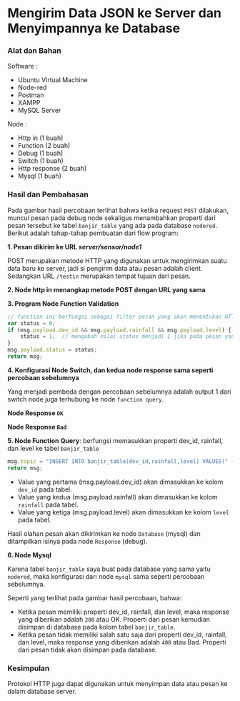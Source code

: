 # Mengirim Data JSON ke Server dan Menyimpannya ke Database

### Alat dan Bahan

Software :

- Ubuntu Virtual Machine
- Node-red
- Postman
- XAMPP
- MySQL Server

Node :
- Http in (1 buah)
- Function (2 buah)
- Debug (1 buah)
- Switch (1 buah)
- Http response (2 buah)
- Mysql (1 buah)

### Hasil dan Pembahasan

Pada gambar hasil percobaan terlihat bahwa ketika request `POST` dilakukan, muncul pesan pada debug node sekaligus menambahkan properti dari pesan tersebut ke tabel `banjir_table` yang ada pada database `nodered`. Berikut adalah tahap-tahap pembuatan dari flow program: 

**1. Pesan dikirim ke URL *server/sensor/node1***

POST merupakan metode HTTP yang digunakan untuk mengirimkan suatu data baru ke server, jadi si pengirim data atau pesan adalah client. Sedangkan URL `/testin` merupakan tempat tujuan dari pesan.

**2. Node http in menangkap metode POST dengan URL yang sama**

**3. Program Node Function Validation**
```javascript
// function ini berfungsi sebagai filter pesan yang akan menentukan HTTP Response
var status = 0;
if (msg.payload.dev_id && msg.payload.rainfall && msg.payload.level) {
    status = 1;  // mengubah nilai status menjadi 1 jika pada pesan yang dikirim terdapat properti: dev_id, rainfall, dan level
}
msg.payload.status = status;
return msg;
```

**4. Konfigurasi Node Switch, dan kedua node response sama seperti percobaan sebelumnya**

Yang menjadi pembeda dengan percobaan sebelumnya adalah output 1 dari switch node juga terhubung ke node `function query`.

**Node Response `OK`**

**Node Response `Bad`**

**5. Node Function Query**: berfungsi memasukkan properti dev_id, rainfall, dan level ke tabel `banjir_table`
```javascript
msg.topic = "INSERT INTO banjir_table(dev_id,rainfall,level) VALUES(" + msg.payload.dev_id + "," + msg.payload.rainfall + "," + msg.payload.level +");";
return msg;
```

- Value yang pertama (msg.payload.dev_id) akan dimasukkan ke kolom `dev_id` pada tabel.
- Value yang kedua (msg.payload.rainfall) akan dimasukkan ke kolom `rainfall` pada tabel.
- Value yang ketiga (msg.payload.level) akan dimasukkan ke kolom `level` pada tabel.
  
Hasil olahan pesan akan dikirimkan ke node `Database` (mysql) dan ditampilkan isinya pada node `Response` (debug).

**6. Node Mysql**

Karena tabel `banjir_table` saya buat pada database yang sama yaitu `nodered`, maka konfigurasi dari node `mysql` sama seperti percobaan sebelumnya. 

Seperti yang terlihat pada gambar hasil percobaan, bahwa: 
- Ketika pesan memiliki properti dev_id, rainfall, dan level, maka response yang diberikan adalah `200` atau OK. Properti dari pesan kemudian disimpan di database pada kolom tabel `banjir_table`.
- Ketika pesan tidak memiliki salah satu saja dari properti dev_id, rainfall, dan level, maka response yang diberikan adalah `400` atau Bad. Properti dari pesan tidak akan disimpan pada database.

### Kesimpulan
Protokol HTTP juga dapat digunakan untuk menyimpan data atau pesan ke dalam database server.

